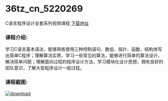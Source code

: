 # 36tz_cn_5220269
C语言程序设计全套系列视频课程
[下载地址](http://www.36tz.cn/article/5220269 "下载地址")
### 课程介绍:
学习C语言基本语法，能够熟练使用三种控制语句、数组、指针、函数、结构体写出简单C程序；理解算法实质，学习一些常见的算法，能够进行简单的算法设计，解决简单问题；理解面向过程的程序设计方法，学习模块化设计思想，拥有良好的团队意识，了解大型程序设计一般过程。

### 课程截图:
[![download](http://36tz.cn/muke_img/2021_07_2-1.png "下载地址")](http://www.36tz.cn "下载地址")
